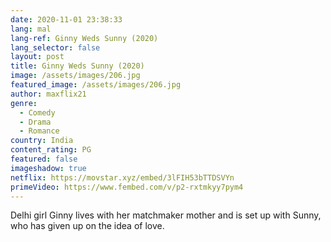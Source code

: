 ```yaml
---
date: 2020-11-01 23:38:33
lang: mal
lang-ref: Ginny Weds Sunny (2020)
lang_selector: false
layout: post
title: Ginny Weds Sunny (2020)
image: /assets/images/206.jpg
featured_image: /assets/images/206.jpg
author: maxflix21
genre:
  - Comedy
  - Drama
  - Romance
country: India
content_rating: PG
featured: false
imageshadow: true
netflix: https://movstar.xyz/embed/3lFIH53bTTDSVYn
primeVideo: https://www.fembed.com/v/p2-rxtmkyy7pym4
---
```

Delhi girl Ginny lives with her matchmaker mother and is set up with Sunny, who has given up on the idea of love.